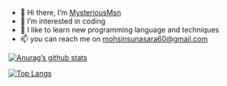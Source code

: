 - 👋 Hi there, I’m [MysteriousMsn](https://mysteriousmsn.blogspot.com)
- 👀 I’m interested in coding
- 🌱 I like to learn new programming language and techniques
- 📫 you can reach me on mohsinsunasara60@gmail.com


[![Anurag’s github stats](https://github-readme-stats.vercel.app/api?username=MysteriousMsn)](https://github.com/MysteriousMsn)

[![Top Langs](https://github-readme-stats.vercel.app/api/top-langs/?username=MysteriousMsn&layout=compact)](https://github.com/MysteriousMsn)
